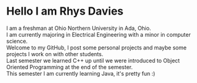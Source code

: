 <h1>Hello I am Rhys Davies</h1> 
I am a freshman at Ohio Northern University in Ada, Ohio. <br />
I am currently majoring in Electrical Engineering with a minor in computer science. <br />
Welcome to my GitHub, I post some personal projects and maybe some projects I work on with other students. <br />
Last semester we learned C++ up until we were introduced to Object Oriented Programming at the end of the semester. <br />
This semester I am currently learning Java, it's pretty fun :)
